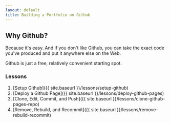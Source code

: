 ```yaml
---
layout: default
title: Building a Portfolio on Github
---
```



## Why Github?

Because it's easy. And if you don't like Github, you can take the exact code you've produced and put it anywhere else on the Web. 

Github is just a free, relatively convenient starting spot.


### Lessons

1. [Setup Github]({{ site.baseurl }}/lessons/setup-github)
2. [Deploy a Github Page]({{ site.baseurl }}/lessons/deploy-github-pages)
3. [Clone, Edit, Commit, and Push]({{ site.baseurl }}/lessons/clone-github-pages-repo)
4. [Remove, Rebuild, and Recommit]({{ site.baseurl }}/lessons/remove-rebuild-recommit)
